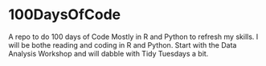 # 100DaysOfCode
A repo to do 100 days of Code Mostly in R and Python to refresh my skills. I will be bothe reading and coding in R and Python. Start with the Data Analysis Workshop and will dabble with Tidy Tuesdays a bit.
